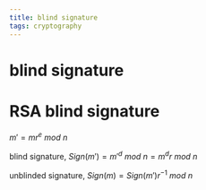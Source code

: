 ```yaml
---
title: blind signature
tags: cryptography
---
```


# blind signature

# RSA blind signature

$m'=mr^e\ mod\ n$

blind signature, $Sign(m')={m'}^d\ mod\ n=m^dr\ mod\ n$

unblinded signature, $Sign(m)=Sign(m')r^{-1}\ mod\ n$

